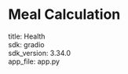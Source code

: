 # Meal Calculation 

title: Health <br />
sdk: gradio <br />
sdk_version: 3.34.0 <br />
app_file: app.py <br />
